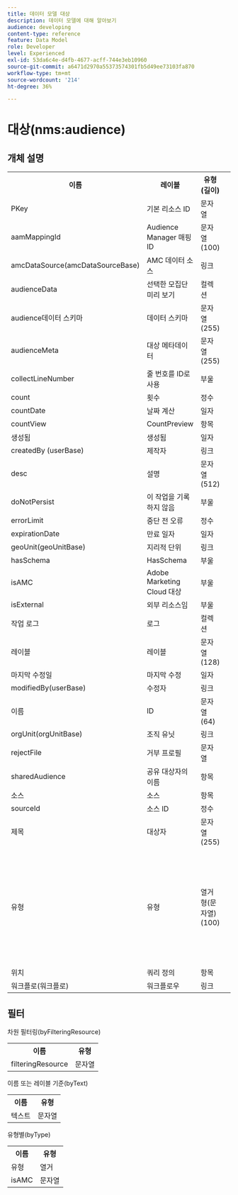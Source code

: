 ```yaml
---
title: 데이터 모델 대상
description: 데이터 모델에 대해 알아보기
audience: developing
content-type: reference
feature: Data Model
role: Developer
level: Experienced
exl-id: 53da6c4e-d4fb-4677-acff-744e3eb10960
source-git-commit: a6471d2970a55373574301fb5d49ee73103fa870
workflow-type: tm+mt
source-wordcount: '214'
ht-degree: 36%

---
```


# 대상(nms:audience)

## 개체 설명

<table>
               <tr>
                  <th>이름</th>
                  <th>레이블</th>
                  <th>유형(길이)</th>
                  <th>열거 값</th>
               </tr>
               <tr>
                  <td>PKey</td>
                  <td>기본 리소스 ID</td>
                  <td>문자열 </td>
                  <td> </td>
               </tr>
               <tr>
                  <td>aamMappingId</td>
                  <td>Audience Manager 매핑 ID</td>
                  <td>문자열(100)</td>
                  <td> </td>
               </tr>
               <tr>
                  <td>amcDataSource(amcDataSourceBase)</td>
                  <td>AMC 데이터 소스</td>
                  <td>링크 </td>
                  <td> </td>
               </tr>
               <tr>
                  <td>audienceData</td>
                  <td>선택한 모집단 미리 보기</td>
                  <td>컬렉션 </td>
                  <td> </td>
               </tr>
               <tr>
                  <td>audience데이터 스키마</td>
                  <td>데이터 스키마</td>
                  <td>문자열(255)</td>
                  <td> </td>
               </tr>
               <tr>
                  <td>audienceMeta</td>
                  <td>대상 메타데이터</td>
                  <td>문자열(255)</td>
                  <td> </td>
               </tr>
               <tr>
                  <td>collectLineNumber</td>
                  <td>줄 번호를 ID로 사용</td>
                  <td>부울 </td>
                  <td> </td>
               </tr>
               <tr>
                  <td>count</td>
                  <td>횟수</td>
                  <td>정수 </td>
                  <td> </td>
               </tr>
               <tr>
                  <td>countDate</td>
                  <td>날짜 계산</td>
                  <td>일자 </td>
                  <td> </td>
               </tr>
               <tr>
                  <td>countView</td>
                  <td>CountPreview</td>
                  <td>항목 </td>
                  <td> </td>
               </tr>
               <tr>
                  <td>생성됨</td>
                  <td>생성됨</td>
                  <td>일자 </td>
                  <td> </td>
               </tr>
               <tr>
                  <td>createdBy (userBase)</td>
                  <td>제작자</td>
                  <td>링크 </td>
                  <td> </td>
               </tr>
               <tr>
                  <td>desc</td>
                  <td>설명</td>
                  <td>문자열(512)</td>
                  <td> </td>
               </tr>
               <tr>
                  <td>doNotPersist</td>
                  <td>이 작업을 기록하지 않음</td>
                  <td>부울 </td>
                  <td> </td>
               </tr>
               <tr>
                  <td>errorLimit</td>
                  <td>중단 전 오류</td>
                  <td>정수 </td>
                  <td> </td>
               </tr>
               <tr>
                  <td>expirationDate</td>
                  <td>만료 일자</td>
                  <td>일자 </td>
                  <td> </td>
               </tr>
               <tr>
                  <td>geoUnit(geoUnitBase)</td>
                  <td>지리적 단위</td>
                  <td>링크 </td>
                  <td> </td>
               </tr>
               <tr>
                  <td>hasSchema</td>
                  <td>HasSchema</td>
                  <td>부울 </td>
                  <td> </td>
               </tr>
               <tr>
                  <td>isAMC</td>
                  <td>Adobe Marketing Cloud 대상</td>
                  <td>부울 </td>
                  <td> </td>
               </tr>
               <tr>
                  <td>isExternal</td>
                  <td>외부 리소스임</td>
                  <td>부울 </td>
                  <td> </td>
               </tr>
               <tr>
                  <td>작업 로그</td>
                  <td>로그</td>
                  <td>컬렉션 </td>
                  <td> </td>
               </tr>
               <tr>
                  <td>레이블</td>
                  <td>레이블</td>
                  <td>문자열(128)</td>
                  <td> </td>
               </tr>
               <tr>
                  <td>마지막 수정일</td>
                  <td>마지막 수정</td>
                  <td>일자 </td>
                  <td> </td>
               </tr>
               <tr>
                  <td>modifiedBy(userBase)</td>
                  <td>수정자</td>
                  <td>링크 </td>
                  <td> </td>
               </tr>
               <tr>
                  <td>이름</td>
                  <td>ID</td>
                  <td>문자열(64)</td>
                  <td> </td>
               </tr>
               <tr>
                  <td>orgUnit(orgUnitBase)</td>
                  <td>조직 유닛</td>
                  <td>링크 </td>
                  <td> </td>
               </tr>
               <tr>
                  <td>rejectFile</td>
                  <td>거부 프로필</td>
                  <td>문자열 </td>
                  <td> </td>
               </tr>
               <tr>
                  <td>sharedAudience</td>
                  <td>공유 대상자의 이름</td>
                  <td>항목 </td>
                  <td> </td>
               </tr>
               <tr>
                  <td>소스</td>
                  <td>소스</td>
                  <td>항목 </td>
                  <td> </td>
               </tr>
               <tr>
                  <td>sourceId</td>
                  <td>소스 ID</td>
                  <td>정수 </td>
                  <td> </td>
               </tr>
               <tr>
                  <td>제목</td>
                  <td>대상자</td>
                  <td>문자열(255)</td>
                  <td> </td>
               </tr>
               <tr>
                  <td>유형</td>
                  <td>유형</td>
                  <td>열거형(문자열) (100)</td>
                  <td>
                     <ul>
                        <li>쿼리 - 쿼리 - 쿼리</li>
                        <li>목록 - 목록 - 목록</li>
                        <li>파일 - 파일 - 파일</li>
                        <li>잘못된 값 - __Invalid_value__ - __Invalid_value__</li>
                     </ul>
                  </td>
               </tr>
               <tr>
                  <td>위치</td>
                  <td>쿼리 정의</td>
                  <td>항목 </td>
                  <td> </td>
               </tr>
               <tr>
                  <td>워크플로(워크플로)</td>
                  <td>워크플로우</td>
                  <td>링크 </td>
                  <td> </td>
               </tr>
            </table>

## 필터

차원 필터링(byFilteringResource)

<table>
    <tr>
    <th>이름</th>
    <th>유형</th>
    </tr>
    <tr>
    <td>filteringResource</td>
    <td>문자열</td>
    </tr>
</table>

이름 또는 레이블 기준(byText)

<table>
    <tr>
    <th>이름</th>
    <th>유형</th>
    </tr>
    <tr>
    <td>텍스트</td>
    <td>문자열</td>
    </tr>
</table>

유형별(byType)

<table>
    <tr>
    <th>이름</th>
    <th>유형</th>
    </tr>
    <tr>
    <td>유형</td>
    <td>열거</td>
    </tr>
    <tr>
    <td>isAMC</td>
    <td>문자열</td>
    </tr>
</table>
